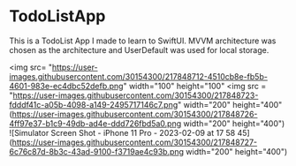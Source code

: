 # TodoListApp

This is a TodoList App I made to learn to SwiftUI.
MVVM architecture was chosen as the architecture and UserDefault was used for local storage.

<img src= "https://user-images.githubusercontent.com/30154300/217848712-4510cb8e-fb5b-4601-983e-ec4dbc52defb.png" width="100" height="100"
<img src = "https://user-images.githubusercontent.com/30154300/217848723-fdddf41c-a05b-4098-a149-2495717146c7.png" width="200" height="400"
(https://user-images.githubusercontent.com/30154300/217848726-4ff97e37-b1c9-49db-ad4e-ddd726fbd5a0.png width="200" height="400")
![Simulator Screen Shot - iPhone 11 Pro - 2023-02-09 at 17 58 45](https://user-images.githubusercontent.com/30154300/217848727-6c76c87d-8b3c-43ad-9100-f3719ae4c93b.png width="200" height="400")
